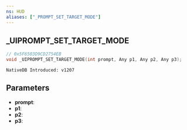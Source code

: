 ```yaml
---
ns: HUD
aliases: ["_PROMPT_SET_TARGET_MODE"]
---
```

## _UIPROMPT_SET_TARGET_MODE

```c
// 0x5F6503D9CD2754EB
void _UIPROMPT_SET_TARGET_MODE(int prompt, Any p1, Any p2, Any p3);
```

```
NativeDB Introduced: v1207
```

## Parameters
* **prompt**:
* **p1**:
* **p2**:
* **p3**:
